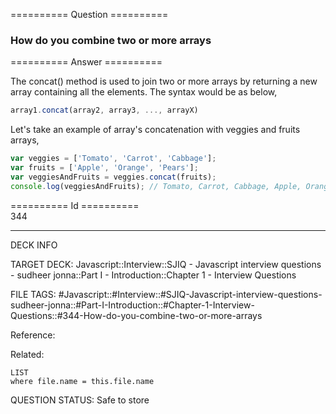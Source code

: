 ========== Question ==========  

### How do you combine two or more arrays  

========== Answer ==========  

The concat() method is used to join two or more arrays by returning a new array containing all the elements. The syntax would be as below,

```javascript
array1.concat(array2, array3, ..., arrayX)
```

Let's take an example of array's concatenation with veggies and fruits arrays,

```javascript
var veggies = ['Tomato', 'Carrot', 'Cabbage'];
var fruits = ['Apple', 'Orange', 'Pears'];
var veggiesAndFruits = veggies.concat(fruits);
console.log(veggiesAndFruits); // Tomato, Carrot, Cabbage, Apple, Orange, Pears
```

========== Id ==========  
344

---

DECK INFO

TARGET DECK: Javascript::Interview::SJIQ - Javascript interview questions - sudheer jonna::Part I - Introduction::Chapter 1 - Interview Questions

FILE TAGS: #Javascript::#Interview::#SJIQ-Javascript-interview-questions-sudheer-jonna::#Part-I-Introduction::#Chapter-1-Interview-Questions::#344-How-do-you-combine-two-or-more-arrays

Reference:

Related:

```dataview
LIST
where file.name = this.file.name
```

QUESTION STATUS: Safe to store
